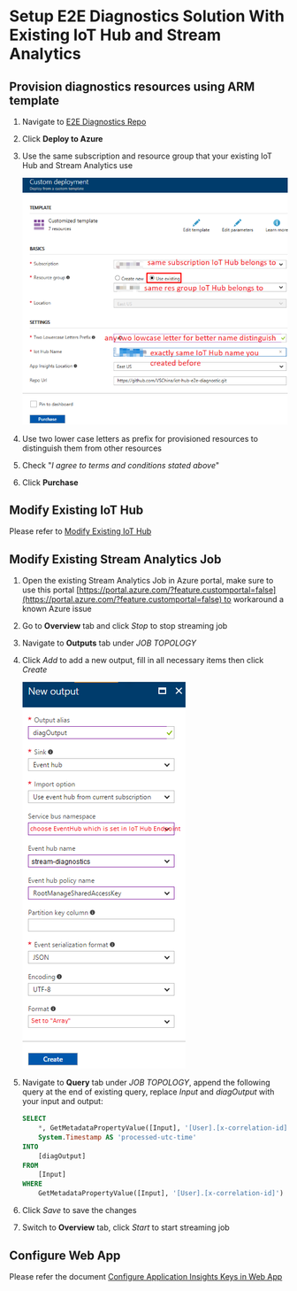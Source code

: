 # Setup E2E Diagnostics Solution With Existing IoT Hub and Stream Analytics
## Provision diagnostics resources using ARM template
1. Navigate to [E2E Diagnostics Repo](https://github.com/VSChina/iot-hub-e2e-diagnostic/tree/existing_HUB_SA)
2. Click **Deploy to Azure**
3. Use the same subscription and resource group that your existing IoT Hub and Stream Analytics use

   ![](./images/New_Existing_IoT_Stream.PNG)
4. Use two lower case letters as prefix for provisioned resources to distinguish them from other resources
5. Check "*I agree to terms and conditions stated above*"
6. Click **Purchase**

## Modify Existing IoT Hub
Please refer to [Modify Existing IoT Hub](./Modify%20Existing%20IoT%20Hub.md)

## Modify Existing Stream Analytics Job
1. Open the existing Stream Analytics Job in Azure portal, make sure to use this portal [https://portal.azure.com/?feature.customportal=false](https://portal.azure.com/?feature.customportal=false) to workaround a known Azure issue
2. Go to **Overview** tab and click *Stop* to stop streaming job
3. Navigate to **Outputs** tab under *JOB TOPOLOGY*
4. Click *Add* to add a new output, fill in all necessary items then click *Create*

   ![](./images/Stream_Diag_Output.png)
5. Navigate to **Query** tab under *JOB TOPOLOGY*, append the following query at the end of existing query, replace *Input* and *diagOutput* with your input and output:
    ```sql
    SELECT
        *, GetMetadataPropertyValue([Input], '[User].[x-correlation-id]') AS 'x-correlation-id',
        System.Timestamp AS 'processed-utc-time'
    INTO
        [diagOutput]
    FROM
        [Input]
    WHERE 
        GetMetadataPropertyValue([Input], '[User].[x-correlation-id]') IS NOT NULL
    ```
6. Click *Save* to save the changes
7. Switch to **Overview** tab, click *Start* to start streaming job

## Configure Web App
Please refer the document [Configure Application Insights Keys in Web App](./Guide%20to%20Config%20Application%20Insights%20Keys%20in%20Web%20APP.md)
